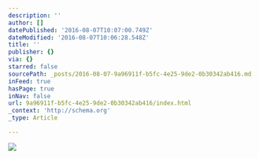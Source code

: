 ```yaml
---
description: ''
author: []
datePublished: '2016-08-07T10:07:00.749Z'
dateModified: '2016-08-07T10:06:28.548Z'
title: ''
publisher: {}
via: {}
starred: false
sourcePath: _posts/2016-08-07-9a96911f-b5fc-4e25-9de2-0b30342ab416.md
inFeed: true
hasPage: true
inNav: false
url: 9a96911f-b5fc-4e25-9de2-0b30342ab416/index.html
_context: 'http://schema.org'
_type: Article

---
```

![](https://the-grid-user-content.s3-us-west-2.amazonaws.com/84c95817-fef9-4bb7-ac7a-6cf437b5fef2.jpg)